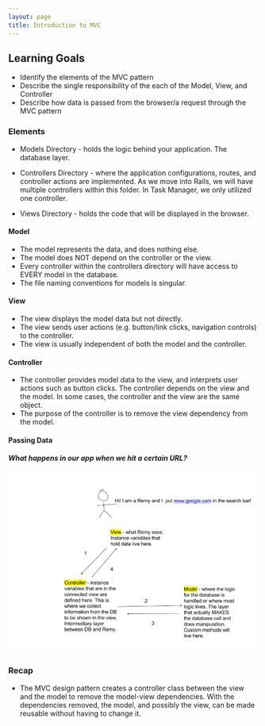 ```yaml
---
layout: page
title: Introduction to MVC
---
```


## Learning Goals

  - Identify the elements of the MVC pattern
  - Describe the single responsibility of the each of the Model, View, and Controller
  - Describe how data is passed from the browser/a request through the MVC pattern

### Elements

  - Models Directory - holds the logic behind your application. The database layer.

  - Controllers Directory - where the application configurations, routes, and controller actions are implemented. As we move into Rails, we will have multiple controllers within this folder. In Task Manager, we only utilized one controller.

  - Views Directory - holds the code that will be displayed in the browser.

#### Model

  - The model represents the data, and does nothing else.
  - The model does NOT depend on the controller or the view.
  - Every controller within the controllers directory will have access to EVERY model in the database.
  - The file naming conventions for models is singular.

#### View

  - The view displays the model data but not directly.
  - The view sends user actions (e.g. button/link clicks, navigation controls) to the controller.
  - The view is usually independent of both the model and the controller.

#### Controller

  - The controller provides model data to the view, and interprets user actions such as button clicks. The controller depends on the view and the model. In some cases, the controller and the view are the same object.
  - The purpose of the controller is to remove the view dependency from the model.

#### Passing Data

##### What happens in our app when we hit a certain URL?

![MVC Pattern](../homework/resources/MVC.png)

### Recap

- The MVC design pattern creates a controller class between the view and the model to remove the model-view dependencies. With the dependencies removed, the model, and possibly the view, can be made reusable without having to change it.
